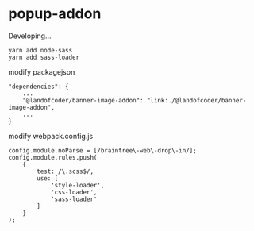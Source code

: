 # popup-addon

Developing...
```
yarn add node-sass
yarn add sass-loader
```

modify packagejson
```
"dependencies": {
    ...
    "@landofcoder/banner-image-addon": "link:./@landofcoder/banner-image-addon",
    ...
}
```

modify webpack.config.js
```
config.module.noParse = [/braintree\-web\-drop\-in/];
config.module.rules.push(
    {
        test: /\.scss$/,
        use: [
            'style-loader',
            'css-loader',
            'sass-loader'
        ]
    }
);
```
